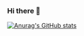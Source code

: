 ### Hi there 👋

[![Anurag's GitHub stats](https://github-readme-stats.vercel.app/api?username=multy-klz)](https://github.com/anuraghazra/github-readme-stats)

<!--
**Multy-Klz/multy-klz** is a ✨ _special_ ✨ repository because its `README.md` (this file) appears on your GitHub profile.

Here are some ideas to get you started:

- 🔭 I’m currently working on ...
- 🌱 I’m currently learning ...
- 👯 I’m looking to collaborate on ...
- 🤔 I’m looking for help with ...
- 💬 Ask me about ...
- 📫 How to reach me: ...
- 😄 Pronouns: ...
- ⚡ Fun fact: ...
-->
